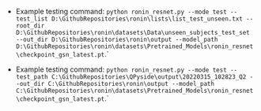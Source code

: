 * Example testing command: ```python ronin_resnet.py --mode test --test_list D:\GithubRepositories\ronin\lists\list_test_unseen.txt --root_dir D:\GithubRepositories\ronin\datasets\Data\unseen_subjects_test_set --out_dir D:\GithubRepositories\ronin\output --model_path D:\GithubRepositories\ronin\datasets\Pretrained_Models\ronin_resnet\checkpoint_gsn_latest.pt```.`

* Example testing command: ```python ronin_resnet.py --mode test --test_path C:\GithubRepositories\QPyside\output\20220315_102823_Q2 --out_dir C:\GithubRepositories\ronin\output --model_path C:\GithubRepositories\ronin\datasets\Pretrained_Models\ronin_resnet\checkpoint_gsn_latest.pt```.`